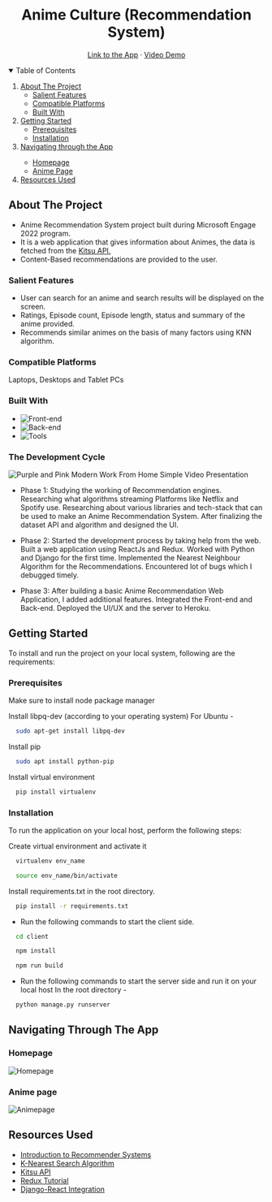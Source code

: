 <h1 align="center">Anime Culture (Recommendation System)</h1>

<p align="center">
 <a target="_blank" href="https://animeculture.herokuapp.com/">Link to the App</a>
    ·
 <a target="_blank" href="">Video Demo</a>
</p>
    
<!-- TABLE OF CONTENTS -->
<details open="open">
  <summary>Table of Contents</summary>
  <ol>
    <li>
      <a href="#about-the-project">About The Project</a>
      <ul>
        <li><a href="#salient-features">Salient Features</a></li>
        <li><a href="#compatible-platforms">Compatible Platforms</a></li>
        <li><a href="#built-with">Built With</a></li>
      </ul>
    </li>
    <li>
      <a href="#getting-started">Getting Started</a>
      <ul>
        <li><a href="#prerequisites">Prerequisites</a></li>
        <li><a href="#installation">Installation</a></li>
      </ul>
    </li>
    <li><a href="#navigating-through-the-app">Navigating through the App</a></li><ul>
        <li><a href="#homepage">Homepage</a></li>
        <li><a href="#anime-page">Anime Page</a></li>
      </ul>
    <li><a href="#resources-used">Resources Used</a></li>
  </ol>
</details>

<!-- ABOUT THE PROJECT -->

## About The Project

- Anime Recommendation System project built during Microsoft Engage 2022 program.
- It is a web application that gives information about Animes, the data is fetched from the <a href="https://kitsu.docs.apiary.io/#">Kitsu API.</a>
- Content-Based recommendations are provided to the user.

### Salient Features

- User can search for an anime and search results will be displayed on the screen.
- Ratings, Episode count, Episode length, status and summary of the anime provided.
- Recommends similar animes on the basis of many factors using KNN algorithm.

### Compatible Platforms

Laptops, Desktops and Tablet PCs

### Built With

- ![Front-end][front-end-shield]
- ![Back-end][back-end-shield]
- ![Tools][tools-shield]

<!-- AGILE METHODOLOGY -->

### The Development Cycle

![Purple and Pink Modern Work From Home Simple Video Presentation](https://user-images.githubusercontent.com/84325400/170771214-aa3c2916-1c95-482d-816a-81e2b0319163.png)

- Phase 1: Studying the working of Recommendation engines. Researching what algorithms streaming Platforms like Netflix and Spotify use.
  Researching about various libraries and tech-stack that can be used to make an Anime Recommendation System.
  After finalizing the dataset API and algorithm and designed the UI.

- Phase 2: Started the development process by taking help from the web. Built a web application using ReactJs and Redux.
  Worked with Python and Django for the first time. Implemented the Nearest Neighbour Algorithm for the Recommendations.
  Encountered lot of bugs which I debugged timely.

- Phase 3: After building a basic Anime Recommendation Web Application, I added additional features.
  Integrated the Front-end and Back-end.
  Deployed the UI/UX and the server to Heroku.

<!-- INSTALLATIONS -->

## Getting Started

To install and run the project on your local system, following are the requirements:

### Prerequisites

Make sure to install node package manager

Install libpq-dev (according to your operating system)
For Ubuntu -

```sh
  sudo apt-get install libpq-dev
```

Install pip

```sh
  sudo apt install python-pip
```

Install virtual environment

```sh
  pip install virtualenv
```

### Installation

To run the application on your local host, perform the following steps:

Create virtual environment and activate it

```sh
  virtualenv env_name
```

```sh
  source env_name/bin/activate
```

Install requirements.txt in the root directory.

```sh
  pip install -r requirements.txt
```

- Run the following commands to start the client side.

```sh
  cd client

  npm install

  npm run build
```

- Run the following commands to start the server side and run it on your local host
  In the root directory -

```sh
  python manage.py runserver
```

<!-- APP TUTORIAL-->

## Navigating Through The App

### Homepage

![Homepage](https://user-images.githubusercontent.com/84325400/170776011-28ac44a1-c4dc-489f-ac19-f627e264f517.jpeg)

### Anime page

![Animepage](https://user-images.githubusercontent.com/84325400/170817634-5433e585-222a-4857-baf0-363f906a09a5.jpeg)

<!-- ACKNOWLEDGEMENTS -->

## Resources Used

- [Introduction to Recommender Systems](https://towardsdatascience.com/introduction-to-recommender-systems-6c66cf15ada)
- [K-Nearest Search Algorithm](<https://towardsdatascience.com/machine-learning-basics-with-the-k-nearest-neighbors-algorithm-6a6e71d01761#:~:text=Summary-,The%20k%2Dnearest%20neighbors%20(KNN)%20algorithm%20is%20a%20simple,that%20data%20in%20use%20grows.>)
- [Kitsu API](https://kitsu.docs.apiary.io/#)
- [Redux Tutorial](https://youtu.be/poQXNp9ItL4)
- [Django-React Integration](https://youtu.be/9dwyXq9G_MQ)

<!--MARKDOWN LINKS-->

[front-end-shield]: https://img.shields.io/badge/Front--end-React%20JS%2C%20Redux%2C%20Bootstrap-blueviolet
[back-end-shield]: https://img.shields.io/badge/Back--end-Python%2C%20Django-blueviolet
[tools-shield]: https://img.shields.io/badge/Tools-Axios-blueviolet
